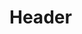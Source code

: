 <!-- TITLE: Storyline Suspend Data -->
<!-- SUBTITLE: A quick summary of Storyline Suspend Data -->

# Header